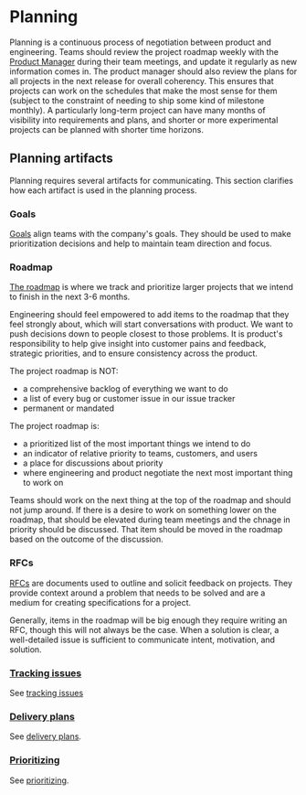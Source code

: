 # Planning

Planning is a continuous process of negotiation between product and engineering. Teams should review the project roadmap weekly with the [Product Manager](https://jobs.lever.co/sourcegraph/254299f5-f91b-43e2-aa1a-3732963dd296) during their team meetings, and update it regularly as new information comes in. The product manager should also review the plans for all projects in the next release for overall coherency. This ensures that projects can work on the schedules that make the most sense for them (subject to the constraint of needing to ship some kind of milestone monthly). A particularly long-term project can have many months of visibility into requirements and plans, and shorter or more experimental projects can be planned with shorter time horizons.

## Planning artifacts

Planning requires several artifacts for communicating. This section clarifies how each artifact is used in the planning process.

### Goals

[Goals](../../company/goals/index.md) align teams with the company's goals. They should be used to make prioritization decisions and help to maintain team direction and focus.

### Roadmap

[The roadmap](roadmap.md) is where we track and prioritize larger projects that we intend to finish in the next 3-6 months.

Engineering should feel empowered to add items to the roadmap that they feel strongly about, which will start conversations with product. We want to push decisions down to people closest to those problems. It is product's responsibility to help give insight into customer pains and feedback, strategic priorities, and to ensure consistency across the product.

The project roadmap is NOT:

- a comprehensive backlog of everything we want to do
- a list of every bug or customer issue in our issue tracker
- permanent or mandated

The project roadmap is:

- a prioritized list of the most important things we intend to do
- an indicator of relative priority to teams, customers, and users
- a place for discussions about priority
- where engineering and product negotiate the next most important thing to work on

Teams should work on the next thing at the top of the roadmap and should not jump around. If there is a desire to work on something lower on the roadmap, that should be elevated during team meetings and the chnage in priority should be discussed. That item should be moved in the roadmap based on the outcome of the discussion.

### RFCs

[RFCs](../communication/rfcs/index.md) are documents used to outline and solicit feedback on projects. They provide context around a problem that needs to be solved and are a medium for creating specifications for a project.

Generally, items in the roadmap will be big enough they require writing an RFC, though this will not always be the case. When a solution is clear, a well-detailed issue is sufficient to communicate intent, motivation, and solution.

### [Tracking issues](../engineering/tracking_issues.md)

See [tracking issues](../engineering/tracking_issues.md)

### [Delivery plans](delivery_plans.md)

See [delivery plans](delivery_plans.md).

### [Prioritizing](prioritizing.md)

See [prioritizing](prioritizing.md).
